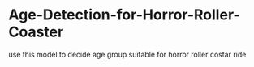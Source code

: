 # Age-Detection-for-Horror-Roller-Coaster
use this model to decide age group suitable for horror roller costar ride
